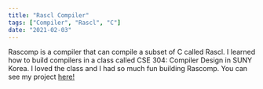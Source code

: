 ```yaml
---
title: "Rascl Compiler"
tags: ["Compiler", "Rascl", "C"]
date: "2021-02-03"
---
```


Rascomp is a compiler that can compile a subset of C called Rascl. I learned how to build compilers in a class called CSE 304: Compiler Design in SUNY Korea.
I loved the class and I had so much fun building Rascomp. You can see my project [here!](https://github.com/sudara999/rascomp)
